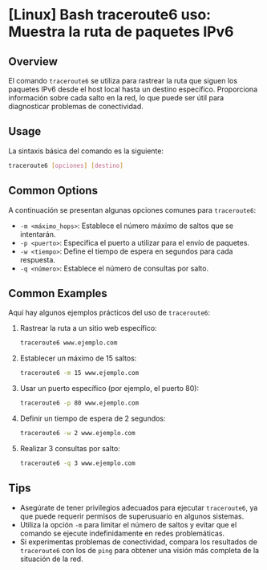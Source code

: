 # [Linux] Bash traceroute6 uso: Muestra la ruta de paquetes IPv6

## Overview
El comando `traceroute6` se utiliza para rastrear la ruta que siguen los paquetes IPv6 desde el host local hasta un destino específico. Proporciona información sobre cada salto en la red, lo que puede ser útil para diagnosticar problemas de conectividad.

## Usage
La sintaxis básica del comando es la siguiente:

```bash
traceroute6 [opciones] [destino]
```

## Common Options
A continuación se presentan algunas opciones comunes para `traceroute6`:

- `-m <máximo_hops>`: Establece el número máximo de saltos que se intentarán.
- `-p <puerto>`: Especifica el puerto a utilizar para el envío de paquetes.
- `-w <tiempo>`: Define el tiempo de espera en segundos para cada respuesta.
- `-q <número>`: Establece el número de consultas por salto.

## Common Examples
Aquí hay algunos ejemplos prácticos del uso de `traceroute6`:

1. Rastrear la ruta a un sitio web específico:
   ```bash
   traceroute6 www.ejemplo.com
   ```

2. Establecer un máximo de 15 saltos:
   ```bash
   traceroute6 -m 15 www.ejemplo.com
   ```

3. Usar un puerto específico (por ejemplo, el puerto 80):
   ```bash
   traceroute6 -p 80 www.ejemplo.com
   ```

4. Definir un tiempo de espera de 2 segundos:
   ```bash
   traceroute6 -w 2 www.ejemplo.com
   ```

5. Realizar 3 consultas por salto:
   ```bash
   traceroute6 -q 3 www.ejemplo.com
   ```

## Tips
- Asegúrate de tener privilegios adecuados para ejecutar `traceroute6`, ya que puede requerir permisos de superusuario en algunos sistemas.
- Utiliza la opción `-m` para limitar el número de saltos y evitar que el comando se ejecute indefinidamente en redes problemáticas.
- Si experimentas problemas de conectividad, compara los resultados de `traceroute6` con los de `ping` para obtener una visión más completa de la situación de la red.